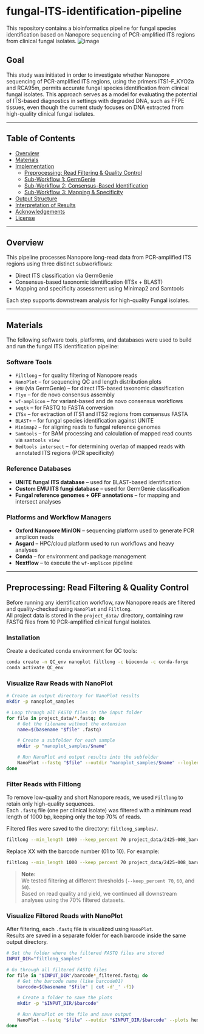 # fungal-ITS-identification-pipeline
This repository contains a bioinformatics pipeline for fungal species identification based on Nanopore sequencing of PCR-amplified ITS regions from clinical fungal isolates.
![image](https://github.com/user-attachments/assets/aad0ee9d-2e40-4e7a-9578-29545650b256)

## Goal
This study was initiated in order to investigate whether Nanopore sequencing of PCR-amplified ITS regions, using the primers ITS1-F_KYO2a and RCA95m, permits accurate fungal species identification from clinical fungal isolates. This approach serves as a model for evaluating the potential of ITS-based diagnostics in settings with degraded DNA, such as FFPE tissues, even though the current study focuses on DNA extracted from high-quality clinical fungal isolates.

---

## Table of Contents
- [Overview](#overview)
- [Materials](#materials)
- [Implementation](#implementation)
  - [Preprocessing: Read Filtering & Quality Control](#preprocessing-read-filtering--quality-control)
  - [Sub-Workflow 1: GermGenie](#sub-workflow-1-germgenie)
  - [Sub-Workflow 2: Consensus-Based Identification](#sub-workflow-2-consensus-based-identification)
  - [Sub-Workflow 3: Mapping & Specificity](#sub-workflow-3-mapping--specificity)
- [Output Structure](#output-structure)
- [Interpretation of Results](#interpretation-of-results)
- [Acknowledgements](#acknowledgements)
- [License](#license)

---

## Overview
This pipeline processes Nanopore long-read data from PCR-amplified ITS regions using three distinct subworkflows:

- Direct ITS classification via GermGenie
- Consensus-based taxonomic identification (ITSx + BLAST)
- Mapping and specificity assessment using Minimap2 and Samtools

Each step supports downstream analysis for high-quality Fungal isolates.

---

## Materials
The following software tools, platforms, and databases were used to build and run the fungal ITS identification pipeline:

### Software Tools
- `Filtlong` – for quality filtering of Nanopore reads  
- `NanoPlot` – for sequencing QC and length distribution plots  
- `EMU` (via GermGenie) – for direct ITS-based taxonomic classification  
- `Flye` – for de novo consensus assembly  
- `wf-amplicon` – for variant-based and de novo consensus workflows  
- `seqtk` – for FASTQ to FASTA conversion  
- `ITSx` – for extraction of ITS1 and ITS2 regions from consensus FASTA  
- `BLAST+` – for fungal species identification against UNITE  
- `Minimap2` – for aligning reads to fungal reference genomes  
- `Samtools` – for BAM processing and calculation of mapped read counts via `samtools view`  
- `Bedtools intersect` – for determining overlap of mapped reads with annotated ITS regions (PCR specificity)

### Reference Databases
- **UNITE fungal ITS database** – used for BLAST-based identification  
- **Custom EMU ITS fungi database** – used for GermGenie classification  
- **Fungal reference genomes + GFF annotations** – for mapping and intersect analyses

### Platforms and Workflow Managers
- **Oxford Nanopore MinION** – sequencing platform used to generate PCR amplicon reads  
- **Asgard** – HPC/cloud platform used to run workflows and heavy analyses  
- **Conda** – for environment and package management  
- **Nextflow** – to execute the `wf-amplicon` pipeline

---

## Preprocessing: Read Filtering & Quality Control

Before running any identification workflow, raw Nanopore reads are filtered and quality-checked using `NanoPlot` and `Filtlong`.  
All project data is stored in the `project_data/` directory, containing raw FASTQ files from 10 PCR-amplified clinical fungal isolates.

### Installation

Create a dedicated conda environment for QC tools:
```bash
conda create -n QC_env nanoplot filtlong -c bioconda -c conda-forge
conda activate QC_env
```

### Visualize Raw Reads with NanoPlot

```bash
# Create an output directory for NanoPlot results
mkdir -p nanoplot_samples

# Loop through all FASTQ files in the input folder
for file in project_data/*.fastq; do
    # Get the filename without the extension
    name=$(basename "$file" .fastq)

    # Create a subfolder for each sample
    mkdir -p "nanoplot_samples/$name"

    # Run NanoPlot and output results into the subfolder
    NanoPlot --fastq "$file" --outdir "nanoplot_samples/$name" --loglength --N50
done
```

### Filter Reads with Filtlong

To remove low-quality and short Nanopore reads, we used `Filtlong` to retain only high-quality sequences.  
Each `.fastq` file (one per clinical isolate) was filtered with a minimum read length of 1000 bp, keeping only the top 70% of reads.

Filtered files were saved to the directory: `filtlong_samples/`.

```bash
filtlong --min_length 1000 --keep_percent 70 project_data/2425-008_barcodeXX.fastq > filtlong_samples/barcodeXX_filtered.fastq
```
Replace XX with the barcode number (01 to 10).
For example:
```bash
filtlong --min_length 1000 --keep_percent 70 project_data/2425-008_barcode01.fastq > filtlong_samples/barcode01_filtered.fastq
```
> **Note:**  
> We tested filtering at different thresholds (`--keep_percent 70`, `60`, and `50`).  
> Based on read quality and yield, we continued all downstream analyses using the 70% filtered datasets.

### Visualize Filtered Reads with NanoPlot

After filtering, each `.fastq` file is visualized using `NanoPlot`.  
Results are saved in a separate folder for each barcode inside the same output directory.

```bash
# Set the folder where the filtered FASTQ files are stored
INPUT_DIR="filtlong_samples"

# Go through all filtered FASTQ files
for file in "$INPUT_DIR"/barcode*_filtered.fastq; do
    # Get the barcode name (like barcode01)
    barcode=$(basename "$file" | cut -d'_' -f1)

    # Create a folder to save the plots
    mkdir -p "$INPUT_DIR/$barcode"

    # Run NanoPlot on the file and save output
    NanoPlot --fastq "$file" --outdir "$INPUT_DIR/$barcode" --plots hex dot --loglength --N50
done
```


